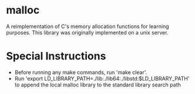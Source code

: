 # malloc
A reimplementation of C's memory allocation functions for learning purposes. This library was originally implemented on a unix server.

# Special Instructions
* Before running any make commands, run 'make clear'.
* Run 'export LD_LIBRARY_PATH=./lib:./lib64:./libstd:$LD_LIBRARY_PATH' to append the local malloc library to the standard library search path
